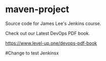 # maven-project
Source code for James Lee's Jenkins course.

Check out our Latest DevOps PDF book.

https://www.level-up.one/devops-pdf-book

#Change to test Jenkinsx
